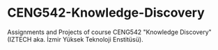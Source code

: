 # CENG542-Knowledge-Discovery
Assignments and Projects of course CENG542 "Knowledge Discovery" (IZTECH aka. İzmir Yüksek Teknoloji Enstitüsü).
